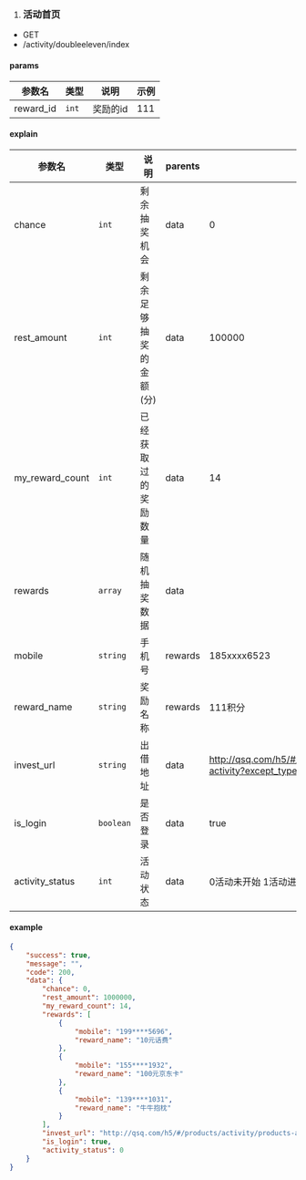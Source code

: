 1. ### 活动首页
 - GET
 - /activity/doubleeleven/index

#### params
| 参数名    | 类型  | 说明     | 示例 |
| --------- | ----- | -------- | ---- |
| reward_id | `int` | 奖励的id | 111  |

#### explain
| 参数名           | 类型      | 说明                 | parents | 示例  |
| --------------- | --------- | ------------------- | ------- | ---- |
| chance          | `int`     | 剩余抽奖机会          | data    | 0 |
| rest_amount     | `int`     | 剩余足够抽奖的金额(分) | data    | 100000 |
| my_reward_count | `int`     | 已经获取过的奖励数量   | data    | 14 |
| rewards         | `array`   | 随机抽奖数据          | data    | |
| mobile          | `string`  | 手机号               | rewards | 185xxxx6523 |
| reward_name     | `string`  | 奖励名称             | rewards | 111积分 |
| invest_url      | `string`  | 出借地址             | data    |  http://qsq.com/h5/#/products/activity/products-activity?except_types=6 |
| is_login        | `boolean` | 是否登录             | data    | true |
| activity_status | `int`     | 活动状态             | data    | 0活动未开始 1活动进行中 2活动已经结束 |

#### example
```json
{
    "success": true,
    "message": "",
    "code": 200,
    "data": {
        "chance": 0,
        "rest_amount": 1000000,
        "my_reward_count": 14,
        "rewards": [
            {
                "mobile": "199****5696",
                "reward_name": "10元话费"
            },
            {
                "mobile": "155****1932",
                "reward_name": "100元京东卡"
            },
            {
                "mobile": "139****1031",
                "reward_name": "牛牛抱枕"
            }
        ],
        "invest_url": "http://qsq.com/h5/#/products/activity/products-activity?except_types=6",
        "is_login": true,
        "activity_status": 0
    }
}
```
